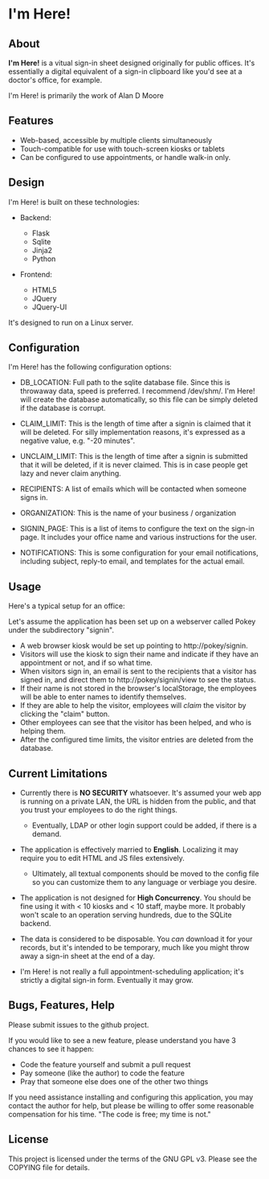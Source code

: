 I'm Here!
=========

About
--------

**I'm Here!** is a vitual sign-in sheet designed originally for public offices.  It's essentially a digital equivalent of a sign-in clipboard like you'd see at a doctor's office, for example.

I'm Here! is primarily the work of Alan D Moore <me AT alandmoore DOT com>

Features
--------

- Web-based, accessible by multiple clients simultaneously
- Touch-compatible for use with touch-screen kiosks or tablets
- Can be configured to use appointments, or handle walk-in only.

Design
------

I'm Here! is built on these technologies:

- Backend:
  - Flask
  - Sqlite
  - Jinja2
  - Python

- Frontend:
  - HTML5
  - JQuery
  - JQuery-UI

It's designed to run on a Linux server.


Configuration
-------------

I'm Here! has the following configuration options:

- DB_LOCATION:  Full path to the sqlite database file.  Since this is throwaway data, speed is preferred.  I recommend /dev/shm/.  I'm Here! will create the database automatically, so this file can be simply deleted if the database is corrupt.

- CLAIM_LIMIT: This is the length of time after a signin is claimed that it will be deleted.  For silly implementation reasons, it's expressed as a negative value, e.g. "-20 minutes".

- UNCLAIM_LIMIT: This is the length of time after a signin is submitted that it will be deleted, if it is never claimed.  This is in case people get lazy and never claim anything.

- RECIPIENTS: A list of emails which will be contacted when someone signs in.

- ORGANIZATION: This is the name of your business / organization

- SIGNIN_PAGE: This is a list of items to configure the text on the sign-in page.  It includes your office name and various instructions for the user.

- NOTIFICATIONS: This is some configuration for your email notifications, including subject, reply-to email, and templates for the actual email.

Usage
-----

Here's a typical setup for an office:

Let's assume the application has been set up on a webserver called Pokey under the subdirectory "signin".

- A web browser kiosk would be set up pointing to http://pokey/signin.
- Visitors will use the kiosk to sign their name and indicate if they have an appointment or not, and if so what time.
- When visitors sign in, an email is sent to the recipients that a visitor has signed in, and direct them to http://pokey/signin/view to see the status.
- If their name is not stored in the browser's localStorage, the employees will be able to enter names to identify themselves.
- If they are able to help the visitor, employees will *claim* the visitor by clicking the "claim" button.
- Other employees can see that the visitor has been helped, and who is helping them.
- After the configured time limits, the visitor entries are deleted from the database.


Current Limitations
-------------------

- Currently there is **NO SECURITY** whatsoever.  It's assumed your web app is running on a private LAN, the URL is hidden from the public, and that you trust your employees to do the right things.

  - Eventually, LDAP or other login support could be added, if there is a demand.

- The application is effectively married to **English**.  Localizing it may require you to edit HTML and JS files extensively.

  - Ultimately, all textual components should be moved to the config file so you can customize them to any language or verbiage you desire.

- The application is not designed for **High Concurrency**.  You should be fine using it with < 10 kiosks and < 10 staff, maybe more.  It probably won't scale to an operation serving hundreds, due to the SQLite backend.

- The data is considered to be disposable.  You *can* download it for your records, but it's intended to be temporary, much like you might throw away a sign-in sheet at the end of a day.

- I'm Here! is not really a full appointment-scheduling application; it's strictly a digital sign-in form.  Eventually it may grow.


Bugs, Features, Help
--------------------

Please submit issues to the github project.

If you would like to see a new feature, please understand you have 3 chances to see it happen:

- Code the feature yourself and submit a pull request
- Pay someone (like the author) to code the feature
- Pray that someone else does one of the other two things

If you need assistance installing and configuring this application, you may contact the author for help, but please be willing to offer some reasonable compensation for his time.  "The code is free; my time is not."

License
-------

This project is licensed under the terms of the GNU GPL v3.  Please see the COPYING file for details.
